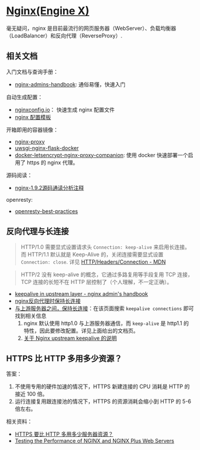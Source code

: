 # [Nginx(Engine X)](https://github.com/nginx/nginx)

毫无疑问，nginx 是目前最流行的网页服务器（WebServer）、负载均衡器（LoadBalancer）和反向代理（ReverseProxy）.


## 相关文档

入门文档与查询手册：

- [nginx-admins-handbook](https://github.com/trimstray/nginx-admins-handbook): 通俗易懂，快速入门

自动生成配置：

- [nginxconfig.io](https://github.com/digitalocean/nginxconfig.io)： 快速生成 nginx 配置文件
- [nginx 配置模板](https://github.com/h5bp/server-configs-nginx)


开箱即用的容器镜像：

- [nginx-proxy](https://github.com/jwilder/nginx-proxy)
- [uwsgi-nginx-flask-docker](https://github.com/tiangolo/uwsgi-nginx-flask-docker)
- [docker-letsencrypt-nginx-proxy-companion](https://github.com/JrCs/docker-letsencrypt-nginx-proxy-companion): 使用 docker 快速部署一个启用了 https 的 nginx 代理。

源码阅读：

- [nginx-1.9.2源码通读分析注释](https://github.com/y123456yz/reading-code-of-nginx-1.9.2)

openresty:

- [openresty-best-practices](https://github.com/moonbingbing/openresty-best-practices)

## 反向代理与长连接

>HTTP/1.0 需要显式设置请求头 `Connection: keep-alive` 来启用长连接。
而 HTTP/1.1 默认就是 Keep-Alive 的，关闭连接需要显式设置 `Connection: close`.
详见 [HTTP/Headers/Connection - MDN](https://developer.mozilla.org/en-US/docs/Web/HTTP/Headers/Connection)

>HTTP/2 没有 keep-alive 的概念，它通过多路复用等手段复用 TCP 连接，TCP 连接的长短不在 HTTP 层控制了（个人理解，不一定正确）。

- [keepalive in upstream layer - nginx admin's handbook](https://github.com/trimstray/nginx-admins-handbook/blob/master/doc/NGINX_BASICS.md#upstream-layer)
- [ nginx反向代理时保持长连接](https://www.cnblogs.com/liuxia912/p/11075630.html)
- [与上游服务器之间，保持长连接](https://nginx.org/en/docs/http/ngx_http_upstream_module.html)：在该页面搜索 `keepalive connections` 即可找到相关信息
    1. nginx 默认使用 http1.0 与上游服务器通信，而 `keep-alive` 是 http1.1 的特性，因此要修改配置。详见上面给出的文档页。
    1. [关于 Nginx upstream keepalive 的说明](https://www.cnblogs.com/kabi/p/7123354.html)


## HTTPS 比 HTTP 多用多少资源？

答案：

1. 不使用专用的硬件加速的情况下，HTTPS 新建连接的 CPU 消耗是 HTTP 的接近 100 倍。
1. 运行连接复用跟连接池的情况下，HTTPS 的资源消耗会缩小到 HTTP 的 5-6 倍左右。

相关资料：

- [HTTPS 要比 HTTP 多用多少服务器资源？](https://www.zhihu.com/question/21518760/answer/32384258)
- [Testing the Performance of NGINX and NGINX Plus Web Servers](https://www.nginx.com/blog/testing-the-performance-of-nginx-and-nginx-plus-web-servers/)

